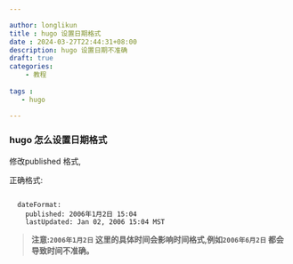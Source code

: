 ```yaml
---

author: longlikun
title : hugo 设置日期格式
date : 2024-03-27T22:44:31+08:00
description: hugo 设置日期不准确
draft: true
categories:
    - 教程
    
tags :
   - hugo

---
```


### hugo 怎么设置日期格式

修改published 格式, 

正确格式:

```shell

  dateFormat:
    published: 2006年1月2日 15:04 
    lastUpdated: Jan 02, 2006 15:04 MST

```

>**注意:`2006年1月2日` 这里的具体时间会影响时间格式,例如`2006年6月2日` 都会导致时间不准确。**
